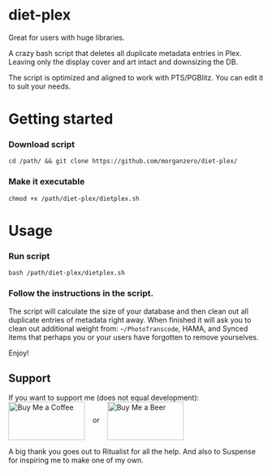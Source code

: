 # diet-plex

Great for users with huge libraries.

A crazy bash script that deletes all duplicate metadata entries in Plex. Leaving only the display cover and art intact and downsizing the DB.

The script is optimized and aligned to work with PTS/PGBlitz. You can edit it to suit your needs.

# Getting started

### Download script
```cd /path/ && git clone https://github.com/morganzero/diet-plex/```

### Make it executable
```chmod +x /path/diet-plex/dietplex.sh```

# Usage

### Run script
```bash /path/diet-plex/dietplex.sh```

### Follow the instructions in the script.

The script will calculate the size of your database and then clean out all duplicate entries of metadata right away. When finished it will ask you to clean out additional weight from: `~/PhotoTranscode`, HAMA, and Synced items that perhaps you or your users have forgotten to remove yourselves.

Enjoy!

## Support

If you want to support me (does not equal development): <br>
<a href="https://www.paypal.com/paypalme/sizemattrs/1" target=blank><img src=http://imgur.com/WSVZSTW.png alt="Buy Me a Coffee" height=75 width=150 align='center'></a> &nbsp;&nbsp; or &nbsp;&nbsp; <a href="https://www.paypal.com/paypalme/sizemattrs/3" target=blank><img src=http://imgur.com/gnvlm6n.jpg alt="Buy Me a Beer" height=75 width=150 align='center'></a>




A big thank you goes out to Ritualist for all the help. And also to Suspense for inspiring me to make one of my own.
